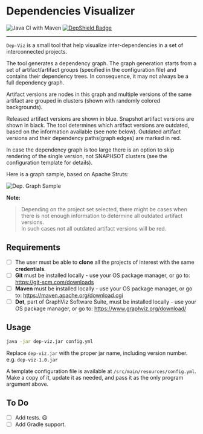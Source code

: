 # Dependencies Visualizer

![Java CI with Maven](https://github.com/eduard-tita/dep-viz/workflows/Java%20CI%20with%20Maven/badge.svg)
[![DepShield Badge](https://depshield.sonatype.org/badges/eduard-tita/dep-viz/depshield.svg)](https://depshield.github.io)

---

`Dep-Viz` is a small tool that help visualize inter-dependencies in a set of interconnected projects. 

The tool generates a dependency graph. The graph generation starts from a set of artifact/artifact groups 
(specified in the configuration file) and contains their dependency trees. In consequence, it may not always be a full dependency graph.

Artifact versions are nodes in this graph and multiple versions of the same artifact are grouped in clusters 
(shown with randomly colored backgrounds).

Released artifact versions are shown in blue. Snapshot artifact versions are shown in black. 
The tool determines which artifact versions are outdated, based on the information available (see note below).
Outdated artifact versions and their dependency paths(graph edges) are marked in red.     

In case the dependency graph is too large there is an option to skip rendering of the single version, not SNAPHSOT clusters 
(see the configuration template for details).

Here is a graph sample, based on Apache Struts:

![Dep. Graph Sample](https://github.com/eduard-tita/dep-viz/graph-sample.svg)

**Note:**
> Depending on the project set selected, there might be cases when there is not enough information to determine all outdated artifact versions.  
> In such cases not all outdated artifact versions will be red.    

## Requirements

- [ ] The user must be able to **clone** all the projects of interest with the same **credentials**.
- [ ] **Git** must be installed locally - use your OS package manager, or go to: https://git-scm.com/downloads
- [ ] **Maven** must be installed locally - use your OS package manager, or go to: https://maven.apache.org/download.cgi
- [ ] **Dot**, part of GraphViz Software Suite, must be installed locally - use your OS package manager, or go to: https://www.graphviz.org/download/ 

## Usage

```bash
java -jar dep-viz.jar config.yml
```
Replace `dep-viz.jar` with the proper jar name, including version number. e.g. `dep-viz-1.0.jar`

A template configuration file is available at `/src/main/resources/config.yml`. 
Make a copy of it, update it as needed, and pass it as the only program argument above.

## To Do

- [ ] Add tests. :smiley:
- [ ] Add Gradle support.

